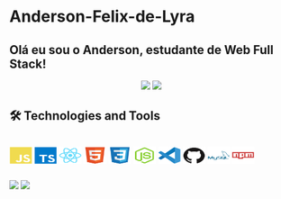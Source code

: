 # Anderson-Felix-de-Lyra
## Olá eu sou o Anderson, estudante de Web Full Stack!

<div align="center">
  <img width=400em src="https://github-readme-stats.vercel.app/api?username=Anderson-Felix-de-Lyra&show_icons=true&theme=tokyonight&include_all_commits=true&count_private=true"/>
  <img width=400em src="https://github-readme-stats.vercel.app/api/top-langs/?username=Anderson-Felix-de-Lyra&layout=compact&hide_borders=true&langs_count=7&theme=tokyonight"/>
</div>
  
 ## 🛠 Technologies and Tools 
<div style="display: inline_block"><br>
  
  <img align="center" alt="Anderson-Js" height="30" width="40" src="https://raw.githubusercontent.com/devicons/devicon/master/icons/javascript/javascript-plain.svg">
  <img align="center" alt="Anderson-Ts" height="30" width="40" src="https://raw.githubusercontent.com/devicons/devicon/master/icons/typescript/typescript-plain.svg">
  <img align="center" alt="Anderson-React" height="30" width="40" src="https://raw.githubusercontent.com/devicons/devicon/master/icons/react/react-original.svg">
  <img align="center" alt="Anderson-HTML" height="30" width="40" src="https://raw.githubusercontent.com/devicons/devicon/master/icons/html5/html5-original.svg">
  <img align="center" alt="Anderson-CSS" height="30" width="40" src="https://raw.githubusercontent.com/devicons/devicon/master/icons/css3/css3-original.svg">
  <img align="center" alt="Anderson-NodeJs" height="30" width="40" src="https://github.com/devicons/devicon/blob/master/icons/nodejs/nodejs-original.svg">
  <img align="center" alt="Anderson-VsCode" height="30" width="40" src="https://github.com/devicons/devicon/blob/master/icons/vscode/vscode-original.svg">
  <img align="center" alt="Anderson-GitHub" height="30" width="40" src="https://github.com/devicons/devicon/blob/master/icons/github/github-original.svg">
  <img align="center" alt="Anderson-MySql" height="30" width="40" src="https://github.com/devicons/devicon/blob/master/icons/mysql/mysql-plain-wordmark.svg">
  <img align="center" alt="Anderson-Npm" height="30" width="40" src="https://github.com/devicons/devicon/blob/master/icons/npm/npm-original-wordmark.svg">
                   
          
</div>
  
  ## 
 
<div> 
  
  
  <a href = "mailto:felix_lyra@hotmail.com"><img src="https://img.shields.io/badge/Microsoft_Outlook-0078D4?style=for-the-badge&logo=microsoft-outlook&logoColor=white" target="_blank"></a>
  <a href="https://www.linkedin.com/in/anderson-fl/" target="_blank"><img src="https://img.shields.io/badge/-LinkedIn-%230077B5?style=for-the-badge&logo=linkedin&logoColor=white" target="_blank"></a> 
 

 
</div>
